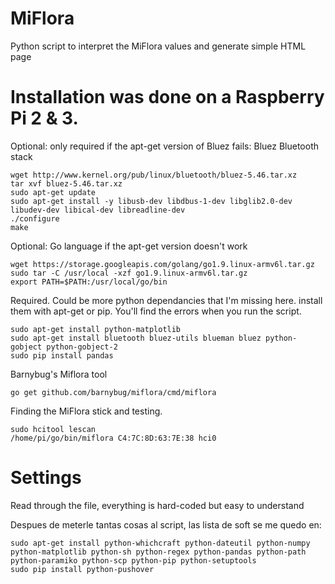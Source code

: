 # MiFlora
Python script to interpret the MiFlora values and generate simple HTML page

# Installation was done on a Raspberry Pi 2 & 3.

Optional: only required if the apt-get version of Bluez fails: Bluez Bluetooth stack
```
wget http://www.kernel.org/pub/linux/bluetooth/bluez-5.46.tar.xz
tar xvf bluez-5.46.tar.xz
sudo apt-get update
sudo apt-get install -y libusb-dev libdbus-1-dev libglib2.0-dev libudev-dev libical-dev libreadline-dev
./configure
make
```
Optional: Go language if the apt-get version doesn't work
```
wget https://storage.googleapis.com/golang/go1.9.linux-armv6l.tar.gz
sudo tar -C /usr/local -xzf go1.9.linux-armv6l.tar.gz
export PATH=$PATH:/usr/local/go/bin
```

Required. Could be more python dependancies that I'm missing here. install them with apt-get or pip. You'll find the errors when you run the script.
```
sudo apt-get install python-matplotlib
sudo apt-get install bluetooth bluez-utils blueman bluez python-gobject python-gobject-2
sudo pip install pandas
```

Barnybug's Miflora tool
```
go get github.com/barnybug/miflora/cmd/miflora
```

Finding the MiFlora stick and testing.
```
sudo hcitool lescan
/home/pi/go/bin/miflora C4:7C:8D:63:7E:38 hci0
```

# Settings
Read through the file, everything is hard-coded but easy to understand




Despues de meterle tantas cosas al script, las lista de soft se me quedo en:
```
sudo apt-get install python-whichcraft python-dateutil python-numpy python-matplotlib python-sh python-regex python-pandas python-path python-paramiko python-scp python-pip python-setuptools
sudo pip install python-pushover

```


